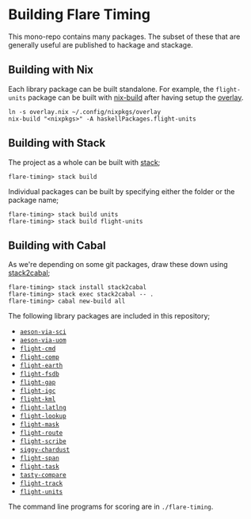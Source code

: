 # Building Flare Timing

This mono-repo contains many packages. The subset of these that are generally
useful are published to hackage and stackage.

## Building with Nix
Each library package can be built standalone. For example, the `flight-units`
package can be built with
[nix-build](https://nixos.org/nix/manual/#sec-building-simple) after having
setup the [overlay](https://github.com/BlockScope/nix-config).

    ln -s overlay.nix ~/.config/nixpkgs/overlay
    nix-build "<nixpkgs>" -A haskellPackages.flight-units

## Building with Stack

The project as a whole can be built with [stack](https://docs.haskellstack.org);

    flare-timing> stack build

Individual packages can be built by specifying either the folder or the package
name;

    flare-timing> stack build units
    flare-timing> stack build flight-units
    
## Building with Cabal

As we're depending on some git packages, draw these down using
[stack2cabal](https://github.com/brunjlar/stack2cabal);

    flare-timing> stack install stack2cabal
    flare-timing> stack exec stack2cabal -- .
    flare-timing> cabal new-build all
    
The following library packages are included in this repository;

* [`aeson-via-sci`](aeson-via-sci)
* [`aeson-via-uom`](aeson-via-uom)
* [`flight-cmd`](cmd)
* [`flight-comp`](comp)
* [`flight-earth`](earth)
* [`flight-fsdb`](fsdb)
* [`flight-gap`](gap)
* [`flight-igc`](igc)
* [`flight-kml`](kml)
* [`flight-latlng`](latlng)
* [`flight-lookup`](lookup)
* [`flight-mask`](mask)
* [`flight-route`](route)
* [`flight-scribe`](scribe)
* [`siggy-chardust`](siggy-chardust)
* [`flight-span`](span)
* [`flight-task`](task)
* [`tasty-compare`](tasty-compare)
* [`flight-track`](track)
* [`flight-units`](units)

The command line programs for scoring are in `./flare-timing`.

